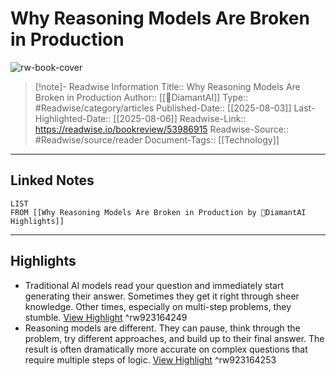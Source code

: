 # Why Reasoning Models Are Broken in Production

![rw-book-cover](https://readwise-assets.s3.amazonaws.com/static/images/article1.be68295a7e40.png)
<br>
>[!note]- Readwise Information
>Title:: Why Reasoning Models Are Broken in Production
>Author:: [[💎DiamantAI]]
>Type:: #Readwise/category/articles
>Published-Date:: [[2025-08-03]]
>Last-Highlighted-Date:: [[2025-08-06]]
>Readwise-Link:: https://readwise.io/bookreview/53986915
>Readwise-Source:: #Readwise/source/reader
>Document-Tags:: [[Technology]] 
--- 

## Linked Notes
```dataview
LIST
FROM [[Why Reasoning Models Are Broken in Production by 💎DiamantAI Highlights]]
```

---

## Highlights
- Traditional AI models read your question and immediately start generating their answer. Sometimes they get it right through sheer knowledge. Other times, especially on multi-step problems, they stumble. [View Highlight](https://readwise.io/open/923164249) ^rw923164249
- Reasoning models are different. They can pause, think through the problem, try different approaches, and build up to their final answer. The result is often dramatically more accurate on complex questions that require multiple steps of logic. [View Highlight](https://readwise.io/open/923164253) ^rw923164253

